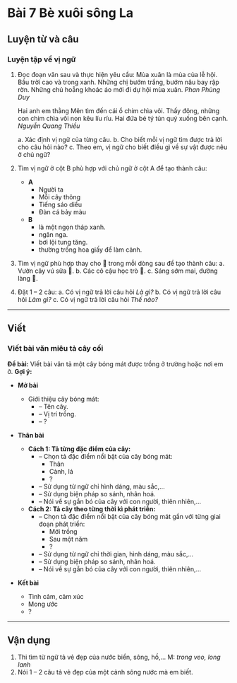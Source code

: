 # Bài 7 Bè xuôi sông La

## Luyện từ và câu

### Luyện tập về vị ngữ

1.  Đọc đoạn văn sau và thực hiện yêu cầu:
    Mùa xuân là mùa của lễ hội. Bầu trời cao và trong xanh. Những chị bướm trắng, bướm nâu bay rập rờn. Những chú hoẵng khoác áo mới đi dự hội mùa xuân.
    *Phan Phùng Duy*

    Hai anh em thằng Mên tìm đến cái ổ chim chìa vôi. Thấy đông, những con chim chìa vôi non kêu líu ríu. Hai đứa bé tý tủn quý xuống bên cạnh.
    *Nguyễn Quang Thiều*

    a. Xác định vị ngữ của từng câu.
    b. Cho biết mỗi vị ngữ tìm được trả lời cho câu hỏi nào?
    c. Theo em, vị ngữ cho biết điều gì về sự vật được nêu ở chủ ngữ?

2.  Tìm vị ngữ ở cột B phù hợp với chủ ngữ ở cột A để tạo thành câu:
    *   **A**
        *   Người ta
        *   Mỗi cây thông
        *   Tiếng sáo diều
        *   Đàn cá bảy màu
    *   **B**
        *   là một ngọn tháp xanh.
        *   ngân nga.
        *   bơi lội tung tăng.
        *   thường trồng hoa giấy để làm cảnh.

3.  Tìm vị ngữ phù hợp thay cho 🌸 trong mỗi dòng sau để tạo thành câu:
    a. Vườn cây vú sữa 🌸.
    b. Các cô cậu học trò 🌸.
    c. Sáng sớm mai, đường làng 🌸.

4.  Đặt 1 – 2 câu:
    a. Có vị ngữ trả lời câu hỏi *Là gì?*
    b. Có vị ngữ trả lời câu hỏi *Làm gì?*
    c. Có vị ngữ trả lời câu hỏi *Thế nào?*

---

## Viết

### Viết bài văn miêu tả cây cối

**Đề bài:** Viết bài văn tả một cây bóng mát được trồng ở trường hoặc nơi em ở.
**Gợi ý:**

*   **Mở bài**
    *   Giới thiệu cây bóng mát:
        *   – Tên cây.
        *   – Vị trí trồng.
        *   – ?

*   **Thân bài**
    *   **Cách 1: Tả từng đặc điểm của cây:**
        *   – Chọn tả đặc điểm nổi bật của cây bóng mát:
            *   Thân
            *   Cành, lá
            *   ?
        *   – Sử dụng từ ngữ chỉ hình dáng, màu sắc,...
        *   – Sử dụng biện pháp so sánh, nhân hoá.
        *   – Nói về sự gắn bó của cây với con người, thiên nhiên,...
    *   **Cách 2: Tả cây theo từng thời kì phát triển:**
        *   – Chọn tả đặc điểm nổi bật của cây bóng mát gắn với từng giai đoạn phát triển:
            *   Mới trồng
            *   Sau một năm
            *   ?
        *   – Sử dụng từ ngữ chỉ thời gian, hình dáng, màu sắc,...
        *   – Sử dụng biện pháp so sánh, nhân hoá.
        *   – Nói về sự gắn bó của cây với con người, thiên nhiên,...

*   **Kết bài**
    *   Tình cảm, cảm xúc
    *   Mong ước
    *   ?

---

## Vận dụng

1.  Thi tìm từ ngữ tả vẻ đẹp của nước biển, sông, hồ,...
    M: *trong veo, long lanh*
2.  Nói 1 – 2 câu tả vẻ đẹp của một cảnh sông nước mà em biết.
